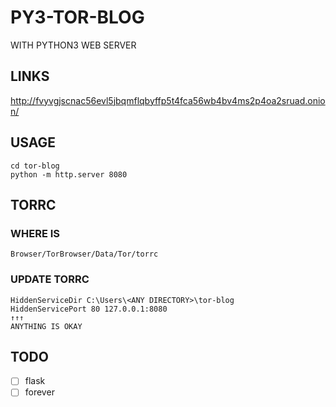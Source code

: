 # PY3-TOR-BLOG
WITH PYTHON3 WEB SERVER

## LINKS
http://fvyvgjscnac56evl5jbqmflqbyffp5t4fca56wb4bv4ms2p4oa2sruad.onion/

## USAGE
```
cd tor-blog
python -m http.server 8080
```

## TORRC
### WHERE IS
```
Browser/TorBrowser/Data/Tor/torrc
```

### UPDATE TORRC
```
HiddenServiceDir C:\Users\<ANY DIRECTORY>\tor-blog
HiddenServicePort 80 127.0.0.1:8080
↑↑↑
ANYTHING IS OKAY
```

## TODO
- [ ] flask
- [ ] forever

